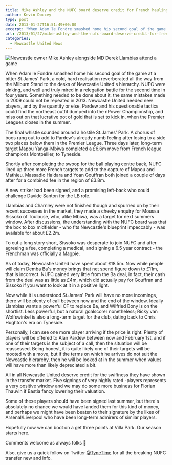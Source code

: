 ```yaml
---
title: Mike Ashley and the NUFC board deserve credit for French haulings
author: Kevin Doocey
type: post
date: 2013-01-27T16:51:49+00:00
excerpt: "When Adam le Fondre smashed home his second goal of the game at a bitter St.James' Park, a cold, hard realisation reverberated all the way from the Milburn Stand to the desks of Newcastle United's hierarchy.."
url: /2013/01/27/mike-ashley-and-the-nufc-board-deserve-credit-for-french-haulings/
categories:
  - Newcastle United News
---
```


![Newcastle owner Mike Ashley alongside MD Derek Llambias attend a game](https://www.tynetime.com/wp-content/uploads/2012/07/Mike-Ashley-Derek-Llambias.jpg "Ashley - Introduced a ruthlessness to the transfer market for the first time")

When Adam le Fondre smashed home his second goal of the game at a bitter St.James' Park, a cold, hard realisation reverberated all the way from the Milburn Stand to the desks of Newcastle United's hierarchy. NUFC were sinking, and well and truly mired in a relegation battle for the second time in four years. Something needed to be done about it, the same mistakes made in 2009 could not be repeated in 2013. Newcastle United needed new players, and by the quantity or else, Pardew and his questionable tactics could find the northeast outfit dumped into the nPower Championship, and miss out on that lucrative pot of gold that is set to kick in, when the Premier Leagues closes in the summer.

The final whistle sounded around a hostile St.James' Park. A chorus of boos rang out to add to Pardew's already numb feeling after losing to a side two places below them in the Premier League. Three days later, long-term target Mapou Yanga-Mbiwa completed a £6.6m move from French league champions Montpellier, to Tyneside.

Shortly after completing the swoop for the ball playing centre back, NUFC lined up three more French targets to add to the capture of Mapou and Mathieu. Massadio Haidara and Yoan Gouffran both joined a couple of days after for a combined fee in the region of £3.8m.

A new striker had been signed, and a promising left-back who could challenge Davide Santon for the LB role.

Llambias and Charnley were not finished though and spurned on by their recent successes in the market, they made a cheeky enquiry for Moussa Sissoko of Toulouse, who, alike Mbiwa, was a target for next summers window. After discussions, the understanding with the NUFC board was that the box to box midfielder - who fits Newcastle's blueprint impeccably - was available for about £2.2m.

To cut a long story short, Sissoko was desperate to join NUFC and after agreeing a fee, completing a medical, and signing a 6.5 year contract - the Frenchman was officially a Magpie.

As of today, Newcastle United have spent about £18.5m. Now while people will claim Demba Ba's money brings that net spend figure down to £11m, that is incorrect. NUFC gained very little from the Ba deal, in fact, their cash from the deal was as little as £4m, which did actually pay for Gouffran and Sissoko if you want to look at it in a positive light.

Now while it is understood St.James' Park will have no more incomings, there will be plenty of call between now and the end of the window. Ideally Llambias wants a powerful CF to replace Ba, and Wilfried Bony is on the shortlist. Less powerful, but a natural goalscorer nonetheless; Ricky van Wolfswinkel is also a long-term target for the club, dating back to Chris Hughton's era on Tyneside.

Personally, I can see one more player arriving if the price is right. Plenty of players will be offered to Alan Pardew between now and February 1st, and if one of their targets is the subject of a call, then the situation will be reassessed. Being honest, it is quite likely one of their targets will be mooted with a move, but if the terms on which he arrives do not suit the Newcastle hierarchy, then he will be looked at in the summer when values will have more than likely depreciated a bit.

All in all Newcastle United deserve credit for the swiftness they have shown in the transfer market. Five signings of very highly rated -players represents a very positive window and we may do some more business for Florian Thauvin if Bastia fancy lowering their valuation.

Some of these players should have been signed last summer, but there's absolutely no chance we would have landed them for this kind of money, and perhaps we might have been beaten to their signature by the likes of Arsenal/Liverpool who have been long-term admirers of similar players.

Hopefully now we can boot on a get three points at Villa Park. Our season starts here.

Comments welcome as always folks 🙂

Also, give us a quick follow on Twitter [@TyneTime](https://twitter.com/tynetime "tyne time twitter") for all the breaking NUFC transfer new and info.
